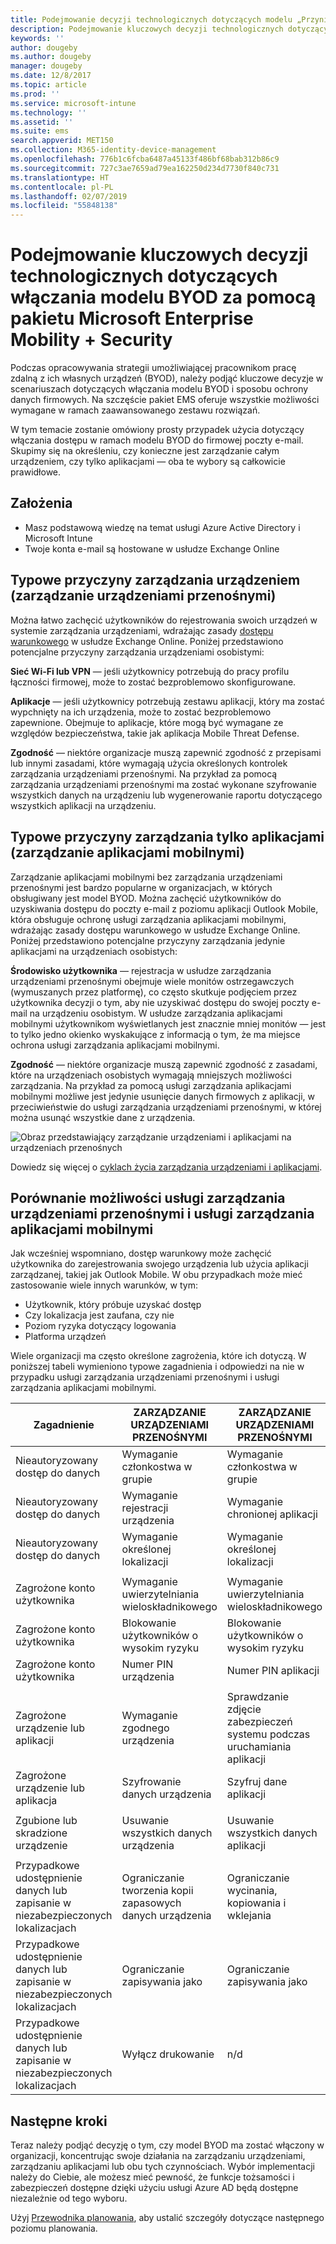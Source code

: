 ```yaml
---
title: Podejmowanie decyzji technologicznych dotyczących modelu „Przynieś własne urządzenie” (BYOD, Bring Your Own Device) za pomocą pakietu EMS
description: Podejmowanie kluczowych decyzji technologicznych dotyczących włączania modelu BYOD i ochrony danych firmowych za pomocą pakietu Microsoft Enterprise Mobility + Security.
keywords: ''
author: dougeby
ms.author: dougeby
manager: dougeby
ms.date: 12/8/2017
ms.topic: article
ms.prod: ''
ms.service: microsoft-intune
ms.technology: ''
ms.assetid: ''
ms.suite: ems
search.appverid: MET150
ms.collection: M365-identity-device-management
ms.openlocfilehash: 776b1c6fcba6487a45133f486bf68bab312b86c9
ms.sourcegitcommit: 727c3ae7659ad79ea162250d234d7730f840c731
ms.translationtype: HT
ms.contentlocale: pl-PL
ms.lasthandoff: 02/07/2019
ms.locfileid: "55848138"
---
```

# <a name="technology-decisions-for-enabling-byod-with-microsoft-enterprise-mobility--security-ems"></a>Podejmowanie kluczowych decyzji technologicznych dotyczących włączania modelu BYOD za pomocą pakietu Microsoft Enterprise Mobility + Security

Podczas opracowywania strategii umożliwiającej pracownikom pracę zdalną z ich własnych urządzeń (BYOD), należy podjąć kluczowe decyzje w scenariuszach dotyczących włączania modelu BYOD i sposobu ochrony danych firmowych. Na szczęście pakiet EMS oferuje wszystkie możliwości wymagane w ramach zaawansowanego zestawu rozwiązań.  

W tym temacie zostanie omówiony prosty przypadek użycia dotyczący włączania dostępu w ramach modelu BYOD do firmowej poczty e-mail. Skupimy się na określeniu, czy konieczne jest zarządzanie całym urządzeniem, czy tylko aplikacjami — oba te wybory są całkowicie prawidłowe.

## <a name="assumptions"></a>Założenia
* Masz podstawową wiedzę na temat usługi Azure Active Directory i Microsoft Intune
* Twoje konta e-mail są hostowane w usłudze Exchange Online

## <a name="common-reasons-to-manage-the-device-mdm"></a>Typowe przyczyny zarządzania urządzeniem (zarządzanie urządzeniami przenośnymi)
Można łatwo zachęcić użytkowników do rejestrowania swoich urządzeń w systemie zarządzania urządzeniami, wdrażając zasady [dostępu warunkowego](https://docs.microsoft.com/azure/active-directory/active-directory-conditional-access-azure-portal) w usłudze Exchange Online. Poniżej przedstawiono potencjalne przyczyny zarządzania urządzeniami osobistymi:

**Sieć Wi-Fi lub VPN** — jeśli użytkownicy potrzebują do pracy profilu łączności firmowej, może to zostać bezproblemowo skonfigurowane.

**Aplikacje** — jeśli użytkownicy potrzebują zestawu aplikacji, który ma zostać wypchnięty na ich urządzenia, może to zostać bezproblemowo zapewnione. Obejmuje to aplikacje, które mogą być wymagane ze względów bezpieczeństwa, takie jak aplikacja Mobile Threat Defense.

**Zgodność** — niektóre organizacje muszą zapewnić zgodność z przepisami lub innymi zasadami, które wymagają użycia określonych kontrolek zarządzania urządzeniami przenośnymi. Na przykład za pomocą zarządzania urządzeniami przenośnymi ma zostać wykonane szyfrowanie wszystkich danych na urządzeniu lub wygenerowanie raportu dotyczącego wszystkich aplikacji na urządzeniu.

## <a name="common-reasons-to-only-manage-the-apps-mam"></a>Typowe przyczyny zarządzania tylko aplikacjami (zarządzanie aplikacjami mobilnymi)
Zarządzanie aplikacjami mobilnymi bez zarządzania urządzeniami przenośnymi jest bardzo popularne w organizacjach, w których obsługiwany jest model BYOD. Można zachęcić użytkowników do uzyskiwania dostępu do poczty e-mail z poziomu aplikacji Outlook Mobile, która obsługuje ochronę usługi zarządzania aplikacjami mobilnymi, wdrażając zasady dostępu warunkowego w usłudze Exchange Online. Poniżej przedstawiono potencjalne przyczyny zarządzania jedynie aplikacjami na urządzeniach osobistych:

**Środowisko użytkownika** — rejestracja w usłudze zarządzania urządzeniami przenośnymi obejmuje wiele monitów ostrzegawczych (wymuszanych przez platformę), co często skutkuje podjęciem przez użytkownika decyzji o tym, aby nie uzyskiwać dostępu do swojej poczty e-mail na urządzeniu osobistym. W usłudze zarządzania aplikacjami mobilnymi użytkownikom wyświetlanych jest znacznie mniej monitów — jest to tylko jedno okienko wyskakujące z informacją o tym, że ma miejsce ochrona usługi zarządzania aplikacjami mobilnymi.

**Zgodność** — niektóre organizacje muszą zapewnić zgodność z zasadami, które na urządzeniach osobistych wymagają mniejszych możliwości zarządzania. Na przykład za pomocą usługi zarządzania aplikacjami mobilnymi możliwe jest jedynie usunięcie danych firmowych z aplikacji, w przeciwieństwie do usługi zarządzania urządzeniami przenośnymi, w której można usunąć wszystkie dane z urządzenia.

![Obraz przedstawiający zarządzanie urządzeniami i aplikacjami na urządzeniach przenośnych](./media/byod-app-device-mgmt.png)

Dowiedz się więcej o [cyklach życia zarządzania urządzeniami i aplikacjami](introduction-device-app-lifecycles.md).

## <a name="mdm-vs-mam-capability-comparison"></a>Porównanie możliwości usługi zarządzania urządzeniami przenośnymi i usługi zarządzania aplikacjami mobilnymi
Jak wcześniej wspomniano, dostęp warunkowy może zachęcić użytkownika do zarejestrowania swojego urządzenia lub użycia aplikacji zarządzanej, takiej jak Outlook Mobile. W obu przypadkach może mieć zastosowanie wiele innych warunków, w tym:

* Użytkownik, który próbuje uzyskać dostęp
* Czy lokalizacja jest zaufana, czy nie
*   Poziom ryzyka dotyczący logowania
* Platforma urządzeń

Wiele organizacji ma często określone zagrożenia, które ich dotyczą.  W poniższej tabeli wymieniono typowe zagadnienia i odpowiedzi na nie w przypadku usługi zarządzania urządzeniami przenośnymi i usługi zarządzania aplikacjami mobilnymi.

| Zagadnienie   |   ZARZĄDZANIE URZĄDZENIAMI PRZENOŚNYMI  |   ZARZĄDZANIE URZĄDZENIAMI PRZENOŚNYMI  |
|------------|--------|--------|
|Nieautoryzowany dostęp do danych | Wymaganie członkostwa w grupie | Wymaganie członkostwa w grupie |
|Nieautoryzowany dostęp do danych | Wymaganie rejestracji urządzenia | Wymaganie chronionej aplikacji |
|Nieautoryzowany dostęp do danych | Wymaganie określonej lokalizacji | Wymaganie określonej lokalizacji |
| | | |
|Zagrożone konto użytkownika| Wymaganie uwierzytelniania wieloskładnikowego | Wymaganie uwierzytelniania wieloskładnikowego|
|Zagrożone konto użytkownika | Blokowanie użytkowników o wysokim ryzyku | Blokowanie użytkowników o wysokim ryzyku |
|Zagrożone konto użytkownika | Numer PIN urządzenia | Numer PIN aplikacji |
| | | |
| Zagrożone urządzenie lub aplikacji | Wymaganie zgodnego urządzenia | Sprawdzanie zdjęcie zabezpieczeń systemu podczas uruchamiania aplikacji |
| Zagrożone urządzenie lub aplikacja | Szyfrowanie danych urządzenia | Szyfruj dane aplikacji |
| | | |
|Zgubione lub skradzione urządzenie | Usuwanie wszystkich danych urządzenia | Usuwanie wszystkich danych aplikacji|
| | | |
| Przypadkowe udostępnienie danych lub zapisanie w niezabezpieczonych lokalizacjach | Ograniczanie tworzenia kopii zapasowych danych urządzenia | Ograniczanie wycinania, kopiowania i wklejania|
| Przypadkowe udostępnienie danych lub zapisanie w niezabezpieczonych lokalizacjach | Ograniczanie zapisywania jako | Ograniczanie zapisywania jako |
|Przypadkowe udostępnienie danych lub zapisanie w niezabezpieczonych lokalizacjach | Wyłącz drukowanie | n/d|

## <a name="next-steps"></a>Następne kroki
Teraz należy podjąć decyzję o tym, czy model BYOD ma zostać włączony w organizacji, koncentrując swoje działania na zarządzaniu urządzeniami, zarządzaniu aplikacjami lub obu tych czynnościach. Wybór implementacji należy do Ciebie, ale możesz mieć pewność, że funkcje tożsamości i zabezpieczeń dostępne dzięki użyciu usługi Azure AD będą dostępne niezależnie od tego wyboru.  

Użyj [Przewodnika planowania](planning-guide.md), aby ustalić szczegóły dotyczące następnego poziomu planowania.

